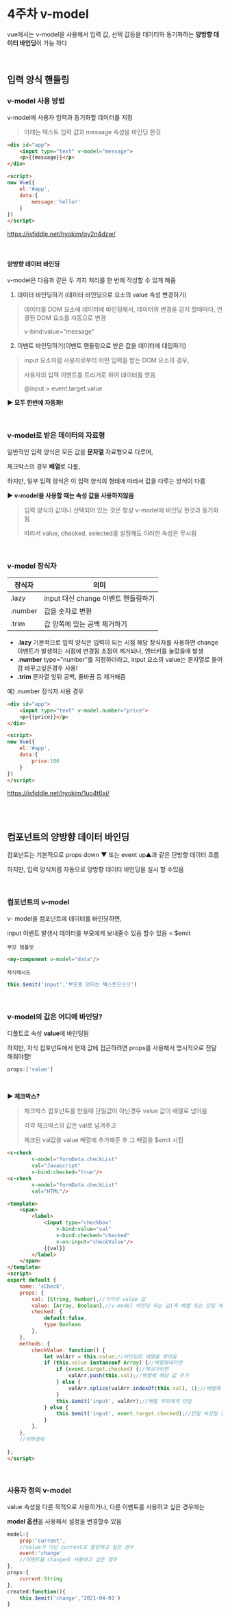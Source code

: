 # 4주차  v-model

vue에서는 v-model을 사용해서 입력 값, 선택 값등을 데이터와 동기화하는 **양방향 데이터 바인딩**이 가능 하다

<br>

## 입력 양식 핸들링

### v-model 사용 방법

v-model에 사용자 입력과 동기화할 데이터를 지정

> 아래는 텍스트 입력 값과 message 속성을 바인딩 한것

```html
<div id="app">
	<input type="text" v-model="message">
	<p>{{message}}</p>
</div>

<script>
new Vue({
    el:'#app',
    data:{
        message:'hello!'
    }
})
</script>
```

https://jsfiddle.net/hyokim/qy2n4dzw/

<br>

#### 양방향 데이터 바인딩

v-model은 다음과 같은 두 가지 처리를 한 번에 작성할 수 있게 해줌

1. 데이터 바인딩하기 (데이터 바인딩으로 요소의 value  속성 변경하기)

> 데이터를 DOM 요소에 데이터에 바인딩해서, 데이터의 변경을 감지 할때마다, 연결된 DOM 요소를 자동으로 변경
>
> v-bind:value="message"

2. 이벤트 바인딩하기(이벤트 핸들링으로 받은 값을 데이터에 대입하기)

> input 요소처럼 사용자로부터 어떤 입력을 받는 DOM 요소의 경우, 
>
> 사용자의 입력 이벤트를 트리거로 하여 데이터를 얻음
>
> @input > event.target.value

**▶ 모두 한번에 자동화!**

<br>

### v-model로 받은 데이터의 자료형

일반적인 입력 양식은 모든 값을 **문자열** 자료형으로 다루며, 

체크박스의 경우 **배열**로 다룸,

하지만, 일부 입력 양식은 이 입력 양식의 형태에 따라서 값을 다루는 방식이 다름



**▶ v-model을 사용할 때는 속성 값을 사용하지않음**

> 입력 양식의 값이나 선택되어 있는 것은 항상 v-model에 바인딩 한것과 동기화 됨
>
> 따라서  value, checked, selected를 설정해도 이러한 속성은 무시됨



<br>

### v-model 장식자

| 장식자  | 의미                                |
| ------- | ----------------------------------- |
| .lazy   | input 대신 change 이벤트 핸들링하기 |
| .number | 값을 숫자로 변환                    |
| .trim   | 값 양쪽에 있는 공백 제거하기        |

- **.lazy** 
  기본적으로 입력 양식은 입력이 되는 시점 
  해당 장식자를 사용하면 change 이벤트가 발생하는 시점에 변경됨 초점이 제거되나, 엔터키를 눌렀을때 발생
- **.number**
  type="number"를 지정하더라고, input 요소의 value는 문자열로 들어감 바꾸고싶은경우 사용!
- **.trim**
  문자열 앞뒤 공백, 줄바꿈 등 제거해줌



예) .number 장식자 사용 경우

```html
<div id="app">
	<input type="text" v-model.number="price">
	<p>{{price}}</p>
</div>

<script>
new Vue({
    el:'#app',
    data:{
        price:100
    }
})
</script>
```

https://jsfiddle.net/hyokim/1uo4t6xj/



<br>

<br>

## 컴포넌트의 양방향 데이터 바인딩

컴포넌트는 기본적으로 props down ▼  또는 event up▲과 같은 단방향 데이터 흐름

하지만, 입력 양식처럼 자동으로 양방향 데이터 바인딩을 실시 할 수있음

<br>

### 컴포넌트의 v-model

v- model을 컴포넌트에 데이터를 바인딩하면,

input 이벤트 발생시 데이터를 부모에게 보내줄수 있음 할수 있음 = $emit

`부모 템플릿`

```html
<my-component v-model="data"/>
```

`자식메서드`

```javascript
this.$emit('input','부모로 던지는 텍스트으으으')
```

<br>



### v-model의 값은 어디에 바인딩?

디폴트로 속성 **value**에 바인딩됨

하지만, 자식 컴포넌트에서 현재 값에 접근하려면  props를 사용해서 명시적으로 전달 해줘야함! 

```javascript
props:['value']
```

<br>

**▶ 체크박스?**

> 체크박스 컴포넌트를 만들때 단일값이 아닌경우 value 값이 배열로 넘어옴
>
> 각각 체크박스의 값은 val로 넘겨주고 
>
> 체크된 val값을 value 배열에 추가해준 후 그 배열을 $emit 시킴
>

```html
<c-check
		v-model="formData.checkList"
		val="Javascript"
		v-bind:checked="true"/>
<c-check
		v-model="formData.checkList"
		val="HTML"/>
```

```html
<template>
	<span>
		<label>
			<input type="checkbox"
				v-bind:value="val"
				v-bind:checked="checked"
				v-on:input="checkValue"/>
			{{val}}
		</label>
	</span>
</template>
<script>
export default {
	name: 'cCheck',
	props: {
		val: [String, Number],//각각의 value 값
		value: [Array, Boolean],//v-model 바인딩 되는 값(즉 배열 또는 단일 체크)
		checked: {
			default:false,
			type:Boolean
		},
	},
	methods: {
		checkValue: function() {
			let valArr = this.value;//바인딩된 배열을 받아옴
			if (this.value instanceof Array) {//배열형태이면
				if (event.target.checked) {//체크가되면
					valArr.push(this.val);//배열에 해당 값 추가
				} else {
					valArr.splice(valArr.indexOf(this.val), 1);//배열해 해당 값 제거
				}
				this.$emit('input', valArr);//배열 부모에게 던짐
			} else {
				this.$emit('input', event.target.checked);//단일 속성일 경우 boolean값 던져줌
			}
		},
	},
	//이하생략
	
};
</script>
```

<br>

### 사용자 정의 v-model

value 속성을 다른 목적으로 사용하거나, 다른 이벤트를 사용하고 싶은 경우에는

**model 옵션**을 사용해서 설정을 변경할수 있음

```javascript
model:{
	prop:'current',
	//value가 아닌 current로 할당하고 싶은 경우
	event:'change'
	//이벤트를 change로 사용하고 싶은 경우
},
props:{
    current:String
},
created:function(){
    this.$emit('change','2021-04-01')
}
```


